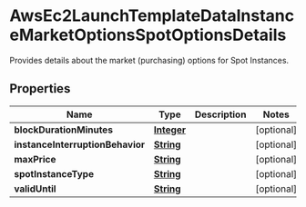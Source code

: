 

# AwsEc2LaunchTemplateDataInstanceMarketOptionsSpotOptionsDetails

 Provides details about the market (purchasing) options for Spot Instances. 

## Properties

| Name | Type | Description | Notes |
|------------ | ------------- | ------------- | -------------|
|**blockDurationMinutes** | [**Integer**](Integer.md) |  |  [optional] |
|**instanceInterruptionBehavior** | [**String**](String.md) |  |  [optional] |
|**maxPrice** | [**String**](String.md) |  |  [optional] |
|**spotInstanceType** | [**String**](String.md) |  |  [optional] |
|**validUntil** | [**String**](String.md) |  |  [optional] |



